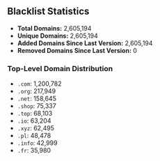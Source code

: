 ## Blacklist Statistics

- **Total Domains:** 2,605,194
- **Unique Domains:** 2,605,194
- **Added Domains Since Last Version:** 2,605,194
- **Removed Domains Since Last Version:** 0

### Top-Level Domain Distribution

-  `.com`: 1,200,782
-  `.org`: 217,949
-  `.net`: 158,645
-  `.shop`: 75,337
-  `.top`: 68,103
-  `.io`: 63,204
-  `.xyz`: 62,495
-  `.pl`: 48,478
-  `.info`: 42,999
-  `.fr`: 35,980
